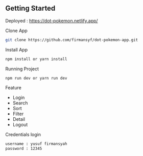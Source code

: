 ## Getting Started

Deployed : https://dot-pokemon.netlify.app/

Clone App

```bash
git clone https://github.com/firmansyf/dot-pokemon-app.git
```

Install App 

```bash
npm install or yarn install
```

Running Project

```bash
npm run dev or yarn run dev
```

Feature

- Login
- Search
- Sort
- Filter
- Detail
- Logout

Credentials login

```bash
username : yusuf firmansyah
password : 12345
```
